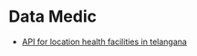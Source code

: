 # Data Medic

- [API for location health facilities in telangana](https://data.telangana.gov.in/dataset/44935575-631b-4116-b278-41f4c507b95b/api)
